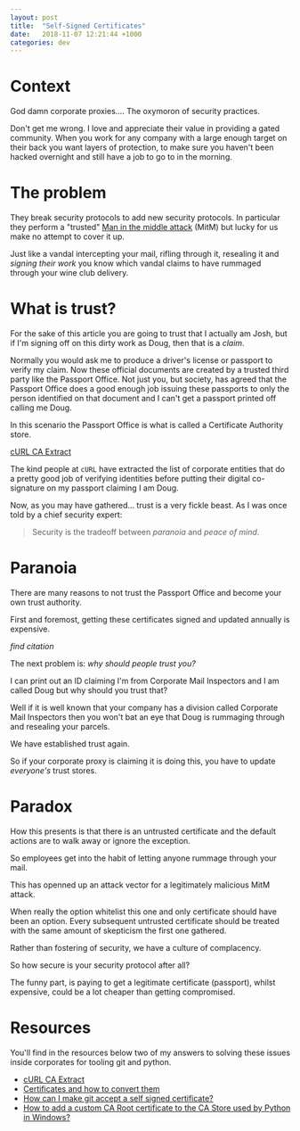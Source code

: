 ```yaml
---
layout: post
title:  "Self-Signed Certificates"
date:   2018-11-07 12:21:44 +1000
categories: dev
---
```


# Context

God damn corporate proxies.... The oxymoron of security practices. 

Don't get me wrong. I love and appreciate their value in providing a gated community. When you work for any company with a large enough
target on their back you want layers of protection, to make sure you haven't been hacked overnight and still have a job to go to in the morning.

# The problem

They break security protocols to add new security protocols. In particular they perform a 
"trusted" [Man in the middle attack](https://en.wikipedia.org/wiki/Man-in-the-middle_attack) (MitM) but lucky for us make no attempt to cover it up.

Just like a vandal intercepting your mail, rifling through it, resealing it and _signing their work_ you know which vandal claims
to have rummaged through your wine club delivery.

# What is trust?

For the sake of this article you are going to trust that I actually am Josh, but if I'm signing off on this dirty work as Doug, then that is 
a _claim_.

Normally you would ask me to produce a driver's license or passport to verify my claim. Now these official documents are created by a 
trusted third party like the Passport Office. Not just you, but society, has agreed that the Passport Office does a good enough job issuing 
these passports to only the person identified on that document and I can't get a passport printed off calling me Doug.

In this scenario the Passport Office is what is called a Certificate Authority store.

[cURL CA Extract](https://curl.haxx.se/docs/caextract.html)

The kind people at `cURL` have extracted the list of corporate entities that do a pretty good job of verifying identities before putting their
digital co-signature on my passport claiming I am Doug.

Now, as you may have gathered... trust is a very fickle beast. As I was once told by a chief security expert:

> Security is the tradeoff between *paranoia* and *peace of mind*.

# Paranoia

There are many reasons to not trust the Passport Office and become your own trust authority. 

First and foremost, getting these certificates signed and updated annually is expensive.

_find citation_

The next problem is: _why should people trust you?_

I can print out an ID claiming I'm from Corporate Mail Inspectors and I am called Doug but why should you trust that?

Well if it is well known that your company has a division called Corporate Mail Inspectors then you won't bat an eye that Doug is 
rummaging through and resealing your parcels.

We have established trust again.

So if your corporate proxy is claiming it is doing this, you have to update _everyone's_ trust stores.

# Paradox

How this presents is that there is an untrusted certificate and the default actions are to walk away or ignore the exception.

So employees get into the habit of letting anyone rummage through your mail.

This has openned up an attack vector for a legitimately malicious MitM attack.

When really the option whitelist this one and only certificate should have been an option. Every subsequent untrusted certificate should
be treated with the same amount of skepticism the first one gathered.

Rather than fostering of security, we have a culture of complacency.

So how secure is your security protocol after all?

The funny part, is paying to get a legitimate certificate (passport), whilst expensive, could be a lot cheaper than getting compromised.

# Resources

You'll find in the resources below two of my answers to solving these issues inside corporates for tooling git and python.

 - [cURL CA Extract](https://curl.haxx.se/docs/caextract.html)
 - [Certificates and how to convert them](https://support.ssl.com/Knowledgebase/Article/View/19/0/der-vs-crt-vs-cer-vs-pem-certificates-and-how-to-convert-them)
 - [How can I make git accept a self signed certificate?](https://stackoverflow.com/questions/11621768/how-can-i-make-git-accept-a-self-signed-certificate/41253757#41253757)
 - [How to add a custom CA Root certificate to the CA Store used by Python in Windows?](https://stackoverflow.com/a/52961564/622276)
